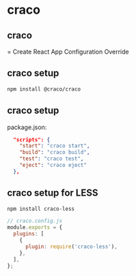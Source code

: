 # craco

## craco

= Create React App Configuration Override

## craco setup

```bash
npm install @craco/craco
```

## craco setup

package.json:

```json
  "scripts": {
    "start": "craco start",
    "build": "craco build",
    "test": "craco test",
    "eject": "craco eject"
  },
```

## craco setup for LESS

```bash
npm install craco-less
```

```js
// craco.config.js
module.exports = {
  plugins: [
    {
      plugin: require('craco-less'),
    },
  ],
};
```
